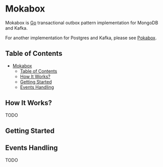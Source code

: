 # Mokabox

Mokabox is [Go](https://golang.org/) transactional outbox pattern implementation for MongoDB and Kafka.

For another implementation for Postgres and Kafka, please see [Pokabox](https://github.com/iwanjunaid/pokabox).

## Table of Contents

- [Mokabox](#mokabox)
  - [Table of Contents](#table-of-contents)
  - [How It Works?](#how-it-works)
  - [Getting Started](#getting-started)
  - [Events Handling](#events-handling)

## How It Works?

TODO

## Getting Started

## Events Handling

TODO
